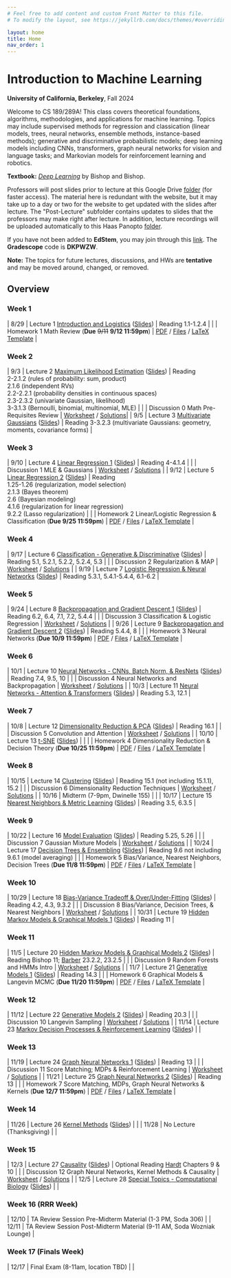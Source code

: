 ```yaml
---
# Feel free to add content and custom Front Matter to this file.
# To modify the layout, see https://jekyllrb.com/docs/themes/#overriding-theme-defaults

layout: home
title: Home
nav_order: 1
---
```


<style type="text/css">
    .label {
        margin-left: 0!important;
    }

    td:first-child {
        min-width: 0;
        width: 4rem;
    }
</style>

# Introduction to Machine Learning

**University of California, Berkeley**, Fall 2024

Welcome to CS 189/289A! This class covers theoretical foundations, algorithms, methodologies, and applications for machine learning. Topics may include supervised methods for regression and classication (linear models, trees, neural networks, ensemble methods, instance-based methods); generative and discriminative probabilistic models; deep learning models including CNNs, transformers, graph neural networks for vision and language tasks; and Markovian models for reinforcement learning and robotics.

**Textbook:** [_Deep Learning_](https://www.bishopbook.com/) by Bishop and Bishop.

Professors will post slides prior to lecture at this Google Drive [folder](https://drive.google.com/drive/folders/1hM6_gb8-cel4-hQ9_sMcm9krwfzmppkU?usp=drive_link) (for faster access). The material here is redundant with the website, but it may take up to a day or two for the website to get updated with the slides after lecture. The "Post-Lecture" subfolder contains updates to slides that the professors may make right after lecture. In addition, lecture recordings will be uploaded automatically to this Haas Panopto [folder](https://berkeley-haas.hosted.panopto.com/Panopto/Pages/Sessions/List.aspx#folderID=%22380bd203-98f7-4a83-946e-b1d401302c37%22).

If you have not been added to **EdStem**, you may join through this [link](https://edstem.org/us/join/RUHntB). The **Gradescope** code is **DKPWZW**.

**Note:** The topics for future lectures, discussions, and HWs are **tentative** and may be moved around, changed, or removed.

## Overview

### Week 1

|  8/29 | <span class="label">Lecture 1</span> [Introduction and Logistics](https://berkeley-haas.hosted.panopto.com/Panopto/Pages/Viewer.aspx?id=2a2b47b1-dc5f-41e4-8258-b1d4013efe89) ([Slides](https://drive.google.com/file/d/1B-ikDeLJy045W0cw4qpP616MQXSRpqQh/view?usp=drive_link)) | <span class="label label-purple">Reading</span>  1.1-1.2.4 |
|  | <span class="label label-yellow">Homework 1</span> Math Review <nobr>(<strong>Due</strong> <s>9/11</s> <strong>9/12 11:59pm</strong>)</nobr>  | [PDF](docs/hw_fa24/hw1.pdf) / [Files](docs/hw_fa24/hw1.zip) / [LaTeX Template](docs/hw_fa24/hw1_template.tex) |


### Week 2

|  9/3 | <span class="label">Lecture 2</span> [Maximum Likelihood Estimation](https://berkeley-haas.hosted.panopto.com/Panopto/Pages/Viewer.aspx?id=78393f71-f7d8-4877-8ae4-b1d4013efedc) ([Slides](https://drive.google.com/file/d/1BsohO4nidHSdP3eZtWmcAN9mAMvID4B2/view?usp=sharing)) | <span class="label label-purple">Reading</span> <br> 2-2.1.2 (rules of probability: sum, product) <br> 2.1.6 (independent RVs) <br> 2.2-2.2.1 (probability densities in continuous spaces) <br> 2.3-2.3.2 (univariate Gaussian, likelihood) <br> 3-3.1.3 (Bernoulli, binomial, multinomial, MLE) |
|  | <span class="label label-green">Discussion 0</span> Math Pre-Requisites Review  | [Worksheet](docs/dis_fa24/dis0.pdf) / [Solutions](docs/dis_fa24/dis0sol.pdf)|
|  9/5 | <span class="label">Lecture 3</span> [Multivariate Gaussians](https://berkeley-haas.hosted.panopto.com/Panopto/Pages/Viewer.aspx?id=eeb87936-eb47-436b-b6e5-b1d4013efefb) ([Slides](https://drive.google.com/file/d/11ozzwYUqyJnHeCxbKE9TL-kgZAyrykN5/view?usp=drive_link)) | <span class="label label-purple">Reading</span> 3-3.2.3 (multivariate Gaussians: geometry, moments, covariance forms) |

### Week 3

|  9/10 | <span class="label">Lecture 4</span> [Linear Regression 1](https://berkeley-haas.hosted.panopto.com/Panopto/Pages/Viewer.aspx?id=0b684900-3ef3-411e-bb68-b1d4013eff13) ([Slides](https://drive.google.com/file/d/14vblwqegBN7BC8-l1sAsRmiEVIu0TFmR/view?usp=drive_link)) | <span class="label label-purple">Reading</span> <nobr>4-4.1.4</nobr> |
|  | <span class="label label-green">Discussion 1</span> MLE & Gaussians  | [Worksheet](docs/dis_fa24/dis1.pdf) / [Solutions](docs/dis_fa24/dis1sol.pdf) |
|  9/12 | <span class="label">Lecture 5</span> [Linear Regression 2](https://berkeley-haas.hosted.panopto.com/Panopto/Pages/Viewer.aspx?id=56e9bd90-5e0c-4333-bbac-b1d4013eff2e) ([Slides](https://drive.google.com/file/d/1S8WxurxGYTv6BZs3LGCHSR-tYkEvV8bC/view?usp=drive_link))  | <span class="label label-purple">Reading</span> <br> 1.25-1.26 (regularization, model selection) <br> 2.1.3 (Bayes theorem) <br> 2.6 (Bayesian modeling) <br> 4.1.6 (regularization for linear regression) <br> 9.2.2 (Lasso regularization) |
|  | <span class="label label-yellow">Homework 2</span> Linear/Logistic Regression & Classification <nobr>(<strong>Due 9/25 11:59pm</strong>)</nobr>  | [PDF](docs/hw_fa24/hw2.pdf) / [Files](docs/hw_fa24/hw2.zip) / [LaTeX Template](docs/hw_fa24/hw2template.tex) |

### Week 4

|  9/17 | <span class="label">Lecture 6</span> [Classification - Generative & Discriminative](https://berkeley-haas.hosted.panopto.com/Panopto/Pages/Viewer.aspx?id=e0e7d595-678f-4064-a105-b1d4013eff4f) ([Slides](https://drive.google.com/file/d/1-g3MKFW9lDqYA9nRz9RbpPaztAFvVszq/view?usp=drive_link)) | <span class="label label-purple">Reading</span> 5.1, 5.2.1, 5.2.2, 5.2.4, 5.3 |
| | <span class="label label-green">Discussion 2</span> Regularization & MAP  | [Worksheet](docs/dis_fa24/dis2.pdf) / [Solutions](docs/dis_fa24/dis2sol.pdf) |
|  9/19 | <span class="label">Lecture 7</span> [Logistic Regression & Neural Networks](https://berkeley-haas.hosted.panopto.com/Panopto/Pages/Viewer.aspx?id=a245360c-f0f3-4b7d-bd8d-b1d4013eff6c) ([Slides](https://drive.google.com/file/d/1MSqZtGFwyzRe6RD-MNKDIrfYvORK1TvO/view?usp=drive_link))  | <span class="label label-purple">Reading</span> 5.3.1, 5.4.1-5.4.4, 6.1-6.2 |

### Week 5

|  9/24 | <span class="label">Lecture 8</span> [Backpropagation and Gradient Descent 1](https://berkeley-haas.hosted.panopto.com/Panopto/Pages/Viewer.aspx?id=27000014-6252-4b89-a499-b1d4013eff92) ([Slides](https://drive.google.com/file/d/1vfk8jqrsUay0J9IB-IPMnHwOp3IOZSnd/view?usp=drive_link))  | <span class="label label-purple">Reading</span> 6.2, 6.4, 7.1, 7.2, 5.4.4 |
|  | <span class="label label-green">Discussion 3</span> Classification & Logistic Regression  | [Worksheet](docs/dis_fa24/dis3.pdf) / [Solutions](docs/dis_fa24/dis3sol.pdf) |
|  9/26 | <span class="label">Lecture 9</span> [Backpropagation and Gradient Descent 2](https://berkeley-haas.hosted.panopto.com/Panopto/Pages/Viewer.aspx?id=9ac17588-cef2-45f7-acd5-b1d4013effaf) ([Slides](https://drive.google.com/file/d/17tf2EgsyLHTAus6azWdTRSZH4cNkd2-4/view?usp=sharing))  | <span class="label label-purple">Reading</span> 5.4.4, 8 |
|  | <span class="label label-yellow">Homework 3</span> Neural Networks <nobr>(<strong>Due 10/9 11:59pm</strong>)</nobr>  | [PDF](docs/hw_fa24/hw3.pdf) / [Files](docs/hw_fa24/hw3.zip) / [LaTeX Template](docs/hw_fa24/hw3template.tex) |

### Week 6

|  10/1 | <span class="label">Lecture 10</span> [Neural Networks - CNNs, Batch Norm, & ResNets](https://berkeley-haas.hosted.panopto.com/Panopto/Pages/Viewer.aspx?id=90e02259-b095-494f-a363-b1d4013effc7) ([Slides](https://drive.google.com/file/d/1KVk_pfkzSkofNzwDo3kTLQosWOD9Y1gg/view?usp=drive_link)) | <span class="label label-purple">Reading</span> 7.4, 9.5, 10 |
|  | <span class="label label-green">Discussion 4</span> Neural Networks and Backpropagation  | [Worksheet](docs/dis_fa24/dis4.pdf) / [Solutions](docs/dis_fa24/dis4sol.pdf) |
|  10/3 | <span class="label">Lecture 11</span> [Neural Networks - Attention & Transformers](https://berkeley-haas.hosted.panopto.com/Panopto/Pages/Viewer.aspx?id=42f09b54-f2f8-48ea-9e10-b1d4013effe9) ([Slides](https://drive.google.com/file/d/1IFyzNFeuLwuqOyC4ro90PMTuppCAGnND/view?usp=sharing))  | <span class="label label-purple">Reading</span> 5.3, 12.1 |

### Week 7

|  10/8 | <span class="label">Lecture 12</span> [Dimensionality Reduction & PCA](https://berkeley-haas.hosted.panopto.com/Panopto/Pages/Viewer.aspx?id=5af23bc9-902e-4a00-8fda-b1d4013f0009) ([Slides](https://drive.google.com/file/d/1LJUJsVbpbwUWS9veFofSuzkOkIYjhNIw/view?usp=drive_link)) | <span class="label label-purple">Reading</span> 16.1 |
|  | <span class="label label-green">Discussion 5</span> Convolution and Attention  | [Worksheet](docs/dis_fa24/dis5.pdf) / [Solutions](docs/dis_fa24/dis5sol.pdf) |
|  10/10 | <span class="label">Lecture 13</span> [t-SNE](https://berkeley-haas.hosted.panopto.com/Panopto/Pages/Viewer.aspx?id=e60ff9dc-7403-4a84-b53d-b1d4013f0028) ([Slides](https://drive.google.com/file/d/1nWYPS98wNO2jVLvBMB32szsDOXu7edbQ/view?usp=drive_link)) |  |
|  | <span class="label label-yellow">Homework 4</span> Dimensionality Reduction & Decision Theory <nobr>(<strong>Due 10/25 11:59pm</strong>)</nobr>  | [PDF](docs/hw_fa24/hw4.pdf) / [Files](docs/hw_fa24/hw4.zip) / [LaTeX Template](docs/hw_fa24/hw4template.tex) |

### Week 8

|  10/15 | <span class="label">Lecture 14</span> [Clustering](https://berkeley-haas.hosted.panopto.com/Panopto/Pages/Viewer.aspx?id=6b06ad21-49af-4254-9500-b1d4013f004c) ([Slides](https://drive.google.com/file/d/1I4sni1y5iXR7LjdBQ1TMn5ZtDl7Umrp3/view?usp=drive_link))  | <span class="label label-purple">Reading</span> 15.1 (not including 15.1.1), 15.2 |
|  | <span class="label label-green">Discussion 6</span> Dimensionality Reduction Techniques  | [Worksheet](docs/dis_fa24/dis6.pdf) / [Solutions](docs/dis_fa24/dis6sol.pdf) |
|  10/16 | <span class="label label-red">Midterm</span> (7-9pm, Dwinelle 155)  |  |
|  10/17 | <span class="label">Lecture 15</span> [Nearest Neighbors & Metric Learning](https://berkeley-haas.hosted.panopto.com/Panopto/Pages/Viewer.aspx?id=e28b1ff9-717c-4217-b592-b1d4013f0085) ([Slides](https://drive.google.com/file/d/1p6uiI2y1ZCKCouFpxoJ72yC1JmPS2Df1/view?usp=drive_link)) | <span class="label label-purple">Reading</span> 3.5, 6.3.5 |

### Week 9

|  10/22 | <span class="label">Lecture 16</span>  [Model Evaluation](https://berkeley-haas.hosted.panopto.com/Panopto/Pages/Viewer.aspx?id=194fc155-3acd-4009-a3c3-b1d4013f00a7) ([Slides](https://drive.google.com/file/d/16xXuolUV9K14jYSI4_xggsLgt6xPn9CY/view?usp=sharing)) | <span class="label label-purple">Reading</span> 5.25, 5.26 |
|  | <span class="label label-green">Discussion 7</span> Gaussian Mixture Models  | [Worksheet](docs/dis_fa24/dis7.pdf) / [Solutions](docs/dis_fa24/dis7sol.pdf) |
|  10/24 | <span class="label">Lecture 17</span> [Decision Trees & Ensembling](https://berkeley-haas.hosted.panopto.com/Panopto/Pages/Viewer.aspx?id=5a92474e-2705-41f1-bfe7-b1d4013f00ce) ([Slides](https://drive.google.com/file/d/1U5EFGq1NkYKdy4xSMB-CI7FP-2_4pgxM/view?usp=drive_link)) | <span class="label label-purple">Reading</span> 9.6 not including 9.6.1 (model averaging) |
|  | <span class="label label-yellow">Homework 5</span> Bias/Variance, Nearest Neighbors, Decision Trees <nobr>(<strong>Due 11/8 11:59pm</strong>)</nobr>  | [PDF](docs/hw_fa24/hw5.pdf) / [Files](docs/hw_fa24/hw5.zip) / [LaTeX Template](docs/hw_fa24/hw5template.tex) |

### Week 10

|  10/29 | <span class="label">Lecture 18</span> [Bias-Variance Tradeoff & Over/Under-Fitting](https://berkeley-haas.hosted.panopto.com/Panopto/Pages/Viewer.aspx?id=a00177aa-d77e-4098-b867-b1d4013f00f1) ([Slides](https://drive.google.com/file/d/1bWeLeK3xaIQrUr-oUQVjOVGOnxQhg3Vo/view?usp=drive_link)) |  <span class="label label-purple">Reading</span> 4.2, 4.3, 9.3.2 |
|  | <span class="label label-green">Discussion 8</span> Bias/Variance, Decision Trees, & Nearest Neighbors  | [Worksheet](docs/dis_fa24/dis8.pdf) / [Solutions](docs/dis_fa24/dis8sol.pdf) |
|  10/31 | <span class="label">Lecture 19</span> [Hidden Markov Models & Graphical Models 1](https://berkeley-haas.hosted.panopto.com/Panopto/Pages/Viewer.aspx?id=1cb78411-61e2-43d7-9c93-b1d4013f0112) ([Slides](https://drive.google.com/file/d/1lpj2Ax6fU1ei--5GJqw35YT-5gg45zjD/view?usp=drive_link)) | <span class="label label-purple">Reading</span> 11 |

### Week 11

|  11/5 | <span class="label">Lecture 20</span> [Hidden Markov Models & Graphical Models 2](https://berkeley-haas.hosted.panopto.com/Panopto/Pages/Viewer.aspx?id=9ecbbdee-d01b-4f10-810c-b1d4013f0132) ([Slides](https://drive.google.com/file/d/1i9UX9FwgKjfpYgKlnFIJuPXjmj9gwxXw/view?usp=sharing))  |  <span class="label label-purple">Reading</span> Bishop 11; [Barber](http://web4.cs.ucl.ac.uk/staff/D.Barber/textbook/090310.pdf) 23.2.2, 23.2.5 |
|  | <span class="label label-green">Discussion 9</span> Random Forests and HMMs Intro  | [Worksheet](docs/dis_fa24/dis9.pdf) / [Solutions](docs/dis_fa24/dis9sol.pdf) |
|  11/7 | <span class="label">Lecture 21</span> [Generative Models 1](https://berkeley-haas.hosted.panopto.com/Panopto/Pages/Viewer.aspx?id=01b09f69-c06d-4faf-9dc7-b1d4013f0152) ([Slides](https://drive.google.com/file/d/1NL-JzwKWoF8OfODRVzt2mmFhcsaCKzIp/view?usp=sharing))  |  <span class="label label-purple">Reading</span> 14.3 |
|  | <span class="label label-yellow">Homework 6</span> Graphical Models & Langevin MCMC <nobr>(<strong>Due 11/20 11:59pm</strong>)</nobr>  | [PDF](docs/hw_fa24/hw6.pdf) / [Files](docs/hw_fa24/hw6.zip) / [LaTeX Template](docs/hw_fa24/hw6template.tex) |

### Week 12

|  11/12 | <span class="label">Lecture 22</span> [Generative Models 2](https://berkeley-haas.hosted.panopto.com/Panopto/Pages/Viewer.aspx?id=6b1316da-dbfa-41ba-b546-b1d4013f0178) ([Slides](https://drive.google.com/file/d/1LY_43MV4uLmWF9IYHDt818k44mTkTWcU/view?usp=drive_link)) | <span class="label label-purple">Reading</span> 20.3 |
|  | <span class="label label-green">Discussion 10</span> Langevin Sampling | [Worksheet](docs/dis_fa24/dis10.pdf) / [Solutions](docs/dis_fa24/dis10sol.pdf) |
|  11/14 | <span class="label">Lecture 23</span> [Markov Decision Processes & Reinforcement Learning](https://berkeley-haas.hosted.panopto.com/Panopto/Pages/Viewer.aspx?id=f35157a8-cfa3-468e-8076-b1d4013f019c) ([Slides](https://drive.google.com/file/d/1yzpf9CAw2TiJ8angMWYM0khRxselfhYV/view?usp=drive_link))  |  |

### Week 13

|  11/19 | <span class="label">Lecture 24</span> [Graph Neural Networks 1](https://berkeley-haas.hosted.panopto.com/Panopto/Pages/Viewer.aspx?id=7a341980-ce54-4ae4-aba6-b1d4013f01d7) ([Slides](https://drive.google.com/file/d/1F9DGGR5OS06ZcScBT6stm1zrRDOJKIo0/view?usp=sharing))  | <span class="label label-purple">Reading</span> 13 |
|  | <span class="label label-green">Discussion 11</span> Score Matching; MDPs & Reinforcement Learning | [Worksheet](docs/dis_fa24/dis11.pdf) / [Solutions](docs/dis_fa24/dis11sol.pdf) |
|  11/21 | <span class="label">Lecture 25</span> [Graph Neural Networks 2](https://berkeley-haas.hosted.panopto.com/Panopto/Pages/Sessions/List.aspx#folderID=%22380bd203-98f7-4a83-946e-b1d401302c37%22) ([Slides](https://drive.google.com/file/d/1W4Tckoy7lSL8ryG3DVFK4btAcjl5WweG/view?usp=drive_link)) | <span class="label label-purple">Reading</span> 13 |
|  | <span class="label label-yellow">Homework 7</span> Score Matching, MDPs, Graph Neural Networks & Kernels <nobr>(<strong>Due 12/7 11:59pm</strong>)</nobr>  | [PDF](docs/hw_fa24/hw7.pdf) / [Files](docs/hw_fa24/hw7code.zip) / [LaTeX Template](docs/hw_fa24/hw7template.tex) |

### Week 14

|  11/26 | <span class="label">Lecture 26</span> [Kernel Methods](https://berkeley-haas.hosted.panopto.com/Panopto/Pages/Viewer.aspx?id=0193d400-0332-4b45-a3cc-b1d4013f0217) ([Slides](https://drive.google.com/file/d/14cDmyVgTB5H3o_sknJaMdlsb0qmBb79H/view?usp=sharing)) |  |
|  11/28 | No Lecture (Thanksgiving)  |  |

### Week 15

|  12/3 | <span class="label">Lecture 27</span> [Causality](https://berkeley-haas.hosted.panopto.com/Panopto/Pages/Viewer.aspx?id=3582f4e3-35fa-4798-83cb-b1d4013f025d) ([Slides](https://drive.google.com/file/d/1Uu_zILze3vKJxsX-iKqT0IWRu29tfzkq/view?usp=sharing))  | <span class="label label-purple">Optional Reading</span> [Hardt](https://mlstory.org/) Chapters 9 & 10 |
|   | <span class="label label-green">Discussion 12</span> Graph Neural Networks, Kernel Methods & Causality | [Worksheet](docs/dis_fa24/dis12.pdf) / [Solutions](docs/dis_fa24/dis12sol.pdf)  |
|  12/5 | <span class="label">Lecture 28</span> [Special Topics - Computational Biology](https://berkeley-haas.hosted.panopto.com/Panopto/Pages/Viewer.aspx?id=5e7552d6-0398-4597-b57f-b1d4013f027e) ([Slides](https://drive.google.com/file/d/1B0gILCXnSYSu8Uipc-PiBzMC7mzu5Z1y/view?usp=sharing))  |  |

### Week 16 (RRR Week)

|  12/10  | <span class="label label-green">TA Review Session</span> Pre-Midterm Material (1-3 PM, Soda 306) |
|  12/11  | <span class="label label-green">TA Review Session</span> Post-Midterm Material (9-11 AM, Soda Wozniak Lounge) |

### Week 17 (Finals Week)

|  12/17 | <span class="label label-red">Final Exam</span> (8-11am, location TBD) |  |
